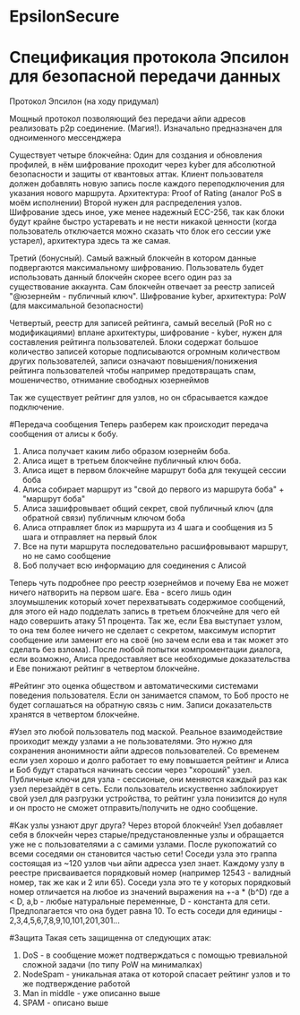 # EpsilonSecure
# Спецификация протокола Эпсилон для безопасной передачи данных
Протокол Эпсилон (на ходу придумал)

Мощный протокол позволяющий без передачи айпи адресов реализовать p2p соединение. (Магия!). Изначально предназначен для одноименного мессенджера



Существует четыре блокчейна:
Один для создания и обновления профилей, в нём шифрование проходит через kyber для абсолютной безопасности и защиты от квантовых аттак. Клиент пользователя должен добавлять новую запись после каждого переподключения для указания нового маршрута. Архитектура: Proof of Rating (аналог PoS в моём исполнении)
Второй нужен для распределения узлов. Шифрование здесь иное, уже менее надежный ECC-256, так как блоки будут крайне быстро устаревать и не нести никакой ценности (когда пользователь отключается можно сказать что блок его сессии уже устарел), архитектура здесь та же самая.

Третий (бонусный). Самый важный блокчейн в котором данные подвергаются максимальному шифрованию. Пользователь будет использовать данный блокчейн скорее всего один раз за существование аккаунта. Сам блокчейн отвечает за реестр записей "@юзернейм - публичный ключ". Шифрование kyber, архитектура: PoW (для максимальной безопасности)

Четвертый, реестр для записей рейтинга, самый веселый (PoR но с модификациями) вплане архитектуры, шифрование - kyber, нужен для составления рейтинга пользователей. Блоки содержат большое количество записей которые подписываются огромным количеством других пользователей, записи означают повышения/понижения рейтинга пользователей чтобы например предотвращать спам, мошеничество, отнимание свободных юзернеймов

Так же существует рейтинг для узлов, но он сбрасывается каждое подключение.

#Передача сообщения
Теперь разберем как происходит передача сообщения от алисы к бобу.
1) Алиса получает каким либо образом юзернейм боба.
2) Алиса ищет в третьем блокчейне публичный ключ боба.
3) Алиса ищет в первом блокчейне маршрут боба для текущей сессии боба
4) Алиса собирает маршрут из "свой до первого из маршрута боба" + "маршрут боба"
5) Алиса зашифровывает общий секрет, свой публичный ключ (для обратной связи) публичным ключом боба
6) Алиса отправляет блок из маршрута из 4 шага и сообщения из 5 шага и отправляет на первый блок
7) Все на пути маршрута последовательно расшифровывают маршрут, но не само сообщение
8) Боб получает всю информацию для соединения с Алисой

Теперь чуть подробнее про реестр юзернеймов и почему Ева не может ничего натворить на первом шаге.
Ева - всего лишь один злоумышленик который хочет перехватывать содержимое сообщений, для этого ей надо подделать запись в третьем блокчейне для чего ей надо совершить атаку 51 процента. Так же, если Ева выступает узлом, то она тем более ничего не сделает с секретом, максимум испортит сообщение или заменит его на своё (но зачем если ева и так может это сделать без взлома). После любой попытки компроментации диалога, если возможно, Алиса предоставляет все необходимые доказательства и Еве понижают рейтинг в четвертом блокчейне.

#Рейтинг 
это оценка обществом и автоматическими системами поведения пользователя. Если он занимается спамом, то Боб просто не будет соглашаться на обратную связь с ним. Записи доказательств хранятся в четвертом блокчейне.

#Узел 
это любой пользователь под маской. Реальное взаимодействие проиходит между узлами а не пользователями. Это нужно для сохранения анонимности айпи  адресов пользователей. Со временем если узел хорошо и долго работает то ему повышается рейтинг и Алиса и Боб будут стараться начинать сессии через "хороший" узел. Публичные ключи для узла - сессионые, они меняются каждый раз как узел перезайдёт в сеть. Если пользователь искуственно заблокирует свой узел для разгрузки устройства, то рейтинг узла понизится до нуля и он просто не сможет отправить/получить не одно сообщение.

#Как узлы узнают друг друга?
Через второй блокчейн! Узел добавляет себя в блокчейн через старые/предустановленные узлы и обращается уже не с пользователями а с самими узлами. После рукопожатий со всеми соседями он становится частью сети!
Соседи узла это граппа состоящая из ~120 узлов чьи айпи адресса узел знает. Каждому узлу в реестре присваивается порядковый номер (например 12543 - валидный номер, так же как и 2 или 65). Соседи узла это те у которых порядковый номер отличается на любое из значений выражения на +-a * (b^D) где a < D, a,b - любые натуральные переменные, D - константа для сети. Предполагается что она будет равна 10. То есть соседи для единицы - 2,3,4,5,6,7,8,9,10,101,201,301...

#Защита
Такая сеть защищенна от следующих атак:
1) DoS - в сообщение может подтверждаться с помощью тревиальной сложной задачи (по типу PoW на минималках)
2) NodeSpam - уникальная атака от которой спасает рейтинг узлов и то же подтверждение работой
3) Man in middle - уже описанно выше
4) SPAM - описано выше

